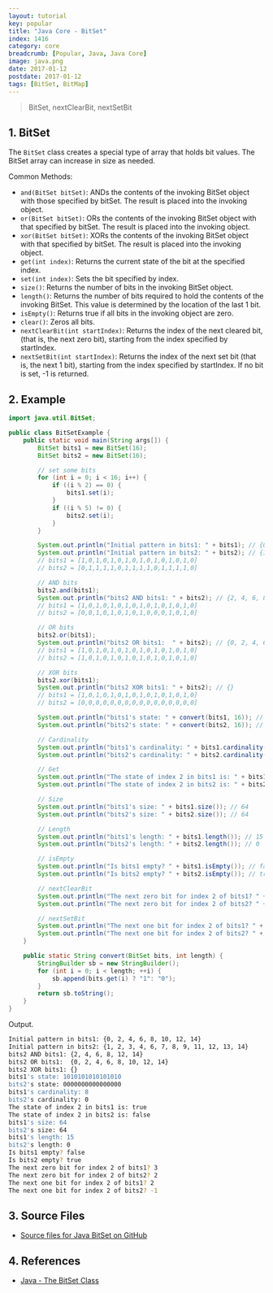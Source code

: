 ```yaml
---
layout: tutorial
key: popular
title: "Java Core - BitSet"
index: 1416
category: core
breadcrumb: [Popular, Java, Java Core]
image: java.png
date: 2017-01-12
postdate: 2017-01-12
tags: [BitSet, BitMap]
---
```


> BitSet, nextClearBit, nextSetBit

## 1. BitSet
The `BitSet` class creates a special type of array that holds bit values. The BitSet array can increase in size as needed.

Common Methods:
* `and(BitSet bitSet)`: ANDs the contents of the invoking BitSet object with those specified by bitSet. The result is placed into the invoking object.
* `or(BitSet bitSet)`: ORs the contents of the invoking BitSet object with that specified by bitSet. The result is placed into the invoking object.
* `xor(BitSet bitSet)`: XORs the contents of the invoking BitSet object with that specified by bitSet. The result is placed into the invoking object.
* `get(int index)`: Returns the current state of the bit at the specified index.
* `set(int index)`: Sets the bit specified by index.
* `size()`: Returns the number of bits in the invoking BitSet object.
* `length()`: Returns the number of bits required to hold the contents of the invoking BitSet. This value is determined by the location of the last 1 bit.
* `isEmpty()`: Returns true if all bits in the invoking object are zero.
* `clear()`: Zeros all bits.
* `nextClearBit(int startIndex)`: Returns the index of the next cleared bit, (that is, the next zero bit), starting from the index specified by startIndex.
* `nextSetBit(int startIndex)`: Returns the index of the next set bit (that is, the next 1 bit), starting from the index specified by startIndex. If no bit is set, -1 is returned.

## 2. Example
```java
import java.util.BitSet;

public class BitSetExample {
    public static void main(String args[]) {
        BitSet bits1 = new BitSet(16);
        BitSet bits2 = new BitSet(16);

        // set some bits
        for (int i = 0; i < 16; i++) {
            if ((i % 2) == 0) {
                bits1.set(i);
            }
            if ((i % 5) != 0) {
                bits2.set(i);
            }
        }

        System.out.println("Initial pattern in bits1: " + bits1); // {0, 2, 4, 6, 8, 10, 12, 14}
        System.out.println("Initial pattern in bits2: " + bits2); // {1, 2, 3, 4, 6, 7, 8, 9, 11, 12, 13, 14}
        // bits1 = [1,0,1,0,1,0,1,0,1,0,1,0,1,0,1,0]
        // bits2 = [0,1,1,1,1,0,1,1,1,1,0,1,1,1,1,0]

        // AND bits
        bits2.and(bits1);
        System.out.println("bits2 AND bits1: " + bits2); // {2, 4, 6, 8, 12, 14}
        // bits1 = [1,0,1,0,1,0,1,0,1,0,1,0,1,0,1,0]
        // bits2 = [0,0,1,0,1,0,1,0,1,0,0,0,1,0,1,0]

        // OR bits
        bits2.or(bits1);
        System.out.println("bits2 OR bits1:  " + bits2); // {0, 2, 4, 6, 8, 10, 12, 14}
        // bits1 = [1,0,1,0,1,0,1,0,1,0,1,0,1,0,1,0]
        // bits2 = [1,0,1,0,1,0,1,0,1,0,1,0,1,0,1,0]

        // XOR bits
        bits2.xor(bits1);
        System.out.println("bits2 XOR bits1: " + bits2); // {}
        // bits1 = [1,0,1,0,1,0,1,0,1,0,1,0,1,0,1,0]
        // bits2 = [0,0,0,0,0,0,0,0,0,0,0,0,0,0,0,0]

        System.out.println("bits1's state: " + convert(bits1, 16)); // 1010101010101010
        System.out.println("bits2's state: " + convert(bits2, 16)); // 0000000000000000

        // Cardinality
        System.out.println("bits1's cardinality: " + bits1.cardinality()); // 8
        System.out.println("bits2's cardinality: " + bits2.cardinality()); // 0

        // Get
        System.out.println("The state of index 2 in bits1 is: " + bits1.get(2)); // 8
        System.out.println("The state of index 2 in bits2 is: " + bits2.get(2)); // 8

        // Size
        System.out.println("bits1's size: " + bits1.size()); // 64
        System.out.println("bits2's size: " + bits2.size()); // 64

        // Length
        System.out.println("bits1's length: " + bits1.length()); // 15
        System.out.println("bits2's length: " + bits2.length()); // 0

        // isEmpty
        System.out.println("Is bits1 empty? " + bits1.isEmpty()); // false
        System.out.println("Is bits2 empty? " + bits2.isEmpty()); // true

        // nextClearBit
        System.out.println("The next zero bit for index 2 of bits1? " + bits1.nextClearBit(2)); // 3
        System.out.println("The next zero bit for index 2 of bits2? " + bits2.nextClearBit(2)); // 2

        // nextSetBit
        System.out.println("The next one bit for index 2 of bits1? " + bits1.nextSetBit(2)); // 2
        System.out.println("The next one bit for index 2 of bits2? " + bits2.nextSetBit(2)); // -1
    }

    public static String convert(BitSet bits, int length) {
        StringBuilder sb = new StringBuilder();
        for (int i = 0; i < length; ++i) {
            sb.append(bits.get(i) ? "1": "0");
        }
        return sb.toString();
    }
}
```
Output.
```sh
Initial pattern in bits1: {0, 2, 4, 6, 8, 10, 12, 14}
Initial pattern in bits2: {1, 2, 3, 4, 6, 7, 8, 9, 11, 12, 13, 14}
bits2 AND bits1: {2, 4, 6, 8, 12, 14}
bits2 OR bits1:  {0, 2, 4, 6, 8, 10, 12, 14}
bits2 XOR bits1: {}
bits1's state: 1010101010101010
bits2's state: 0000000000000000
bits1's cardinality: 8
bits2's cardinality: 0
The state of index 2 in bits1 is: true
The state of index 2 in bits2 is: false
bits1's size: 64
bits2's size: 64
bits1's length: 15
bits2's length: 0
Is bits1 empty? false
Is bits2 empty? true
The next zero bit for index 2 of bits1? 3
The next zero bit for index 2 of bits2? 2
The next one bit for index 2 of bits1? 2
The next one bit for index 2 of bits2? -1
```
## 3. Source Files
* [Source files for Java BitSet on GitHub](https://github.com/jojozhuang/java-programming/tree/master/java-bitset)

## 4. References
* [Java - The BitSet Class](https://www.tutorialspoint.com/java/java_bitset_class.htm)
